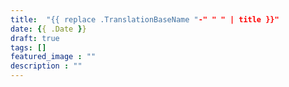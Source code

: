 ```yaml
---
title:  "{{ replace .TranslationBaseName "-" " " | title }}"
date: {{ .Date }}
draft: true
tags: []
featured_image : ""
description : ""
---
```


